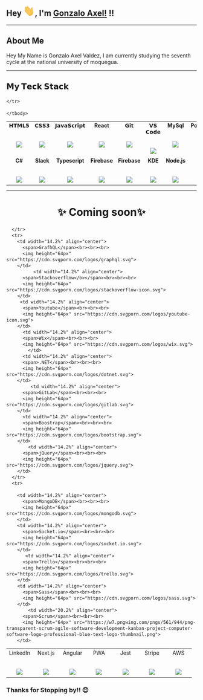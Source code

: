 ## Hey <img src="https://raw.githubusercontent.com/parth-27/parth-27/master/Hi.gif" width="30px">, I'm [Gonzalo Axel!](https://github.com/GonzaloAxelH) !!

</h2>

<hr/>

## About Me

Hey My Name is Gonzalo Axel Valdez, I am currently studying the seventh cycle at the national university of moquegua.


<hr/>

## 𝗠𝘆 𝗧𝗲𝗰𝗸 𝗦𝘁𝗮𝗰𝗸


<table>
	<tbody>
	  <tr valign="top">
		<td width="14.2%" align="center">
		  <span>𝗛𝗧𝗠𝗟𝟱</span><br><br><br>
		  <img height="64px" src="https://cdn.svgporn.com/logos/html-5.svg">
		</td>
		<td width="14.2%" align="center">
		  <span>𝗖𝗦𝗦𝟯</span><br><br><br>
		  <img height="64px" src="https://cdn.svgporn.com/logos/css-3.svg">
		</td>
		<td width="14.2%" align="center">
		  <span>𝗝𝗮𝘃𝗮𝗦𝗰𝗿𝗶𝗽𝘁</span><br><br><br>
		  <img height="64px" src="https://cdn.svgporn.com/logos/javascript.svg">
		</td>
		<td width="14.2%" align="center">
		  <span><strong>React</strong>
		  </span><br><br><br>
		  <img height="64px" src="https://cdn4.iconfinder.com/data/icons/logos-3/600/React.js_logo-512.png">
		</td>
		  <td width="14.2%" align="center">
		  <span>𝗚𝗶𝘁</span><br><br><br>
		  <img height="64px" src="https://cdn.svgporn.com/logos/git-icon.svg">
		</td>
		<td width="14.2%" align="center">
		  <span>𝗩𝗦 𝗖𝗼𝗱𝗲</span><br><br><br>
		  <img height="64px" src="https://cdn.svgporn.com/logos/visual-studio-code.svg">
		</td>
		<td width="14.2%" align="center">
		  <span><strong>MySql</strong></span><br><br><br>
		  <img height="64px" src="https://www.vectorlogo.zone/logos/mysql/mysql-ar21.svg">
		</td>
		<td width="14.2%" align="center">
		  <span><strong>PostgreSQL</strong></span><br><br><br>
		  <img height="64px" src="https://cdn.svgporn.com/logos/postgresql.svg">
		</td>
	  </tr>
	<tr>
	   <td width="14.2%" align="center">
		  <span><strong>C#</strong></span><br><br><br>
		  <img height="64px" src="https://cdn.svgporn.com/logos/c-sharp.svg">
		</td>
		<td width="14.2%" align="center">
		  <span><strong>Slack</strong></span><br><br><br>
		  <img height="64px" src="https://cdn.svgporn.com/logos/slack-icon.svg">
		</td>
		<td width="14.2%" align="center">
		  <span><strong>Typescript</strong></span><br><br><br>
		  <img height="64px" src="https://cdn.svgporn.com/logos/typescript-icon.svg">
		</td>
		<td width="14.2%" align="center">
		  <span><strong>Firebase</strong></span><br><br><br>
		  <img height="64px" src="https://cdn.svgporn.com/logos/firebase.svg">
		</td>
	   <td width="14.2%" align="center">
		  <span><strong>Firebase</strong></span><br><br><br>
		  <img height="64px" src="https://cdn.svgporn.com/logos/redux.svg">
		</td>
		<td width="14.2%" align="center">
		  <span><strong>KDE</strong></span><br><br><br>
		  <img height="64px" src="https://cdn.svgporn.com/logos/kde.svg">
		</td>
		<td width="14.2%" align="center">
		  <span><strong>Node.js</strong></span><br><br><br>
		  <img height="64px" src="https://cdn.svgporn.com/logos/nodejs-icon.svg">
		</td>
	   <td width="14.2%" align="center">
		  <span><strong>VIM</strong></span><br><br><br>
		  <img height="64px" src="https://cdn.svgporn.com/logos/vim.svg">
		</td>
	  
  
	</tr>
	
	</tbody>
  </table>
  <hr>
  
  <div align = "center">
  
  <h1 align="center">
  ✨ Coming soon✨
  </h1>
	  
  </div>
  <table>
	<tbody>
	  <tr valign="top">
	  <td width="14.2%" align="center">
		  <span>LinkedIn</span><br><br><br>
		  <img height="64px" src="https://cdn.svgporn.com/logos/linkedin-icon.svg">
		</td>
		 <td width="14.2%" align="center">
		  <span>Next.js</span><br><br><br>
		  <img height="64px" src="https://cdn.svgporn.com/logos/nextjs.svg">
		</td>
		 <td width="14.2%" align="center">
		  <span>Angular</span><br><br><br>
		  <img height="64px" src="https://cdn.svgporn.com/logos/angular-icon.svg">
		</td>
		 <td width="14.2%" align="center">
		  <span>PWA</span><br><br><br>
		  <img height="64px" src="https://cdn.svgporn.com/logos/pwa.svg">
		</td>
		 <td width="14.2%" align="center">
		  <span>Jest</span><br><br><br>
		  <img height="64px" src="https://cdn.svgporn.com/logos/jest.svg">
		</td>
		  <td width="14.2%" align="center">
		  <span>Stripe</span><br><br><br>
		  <img height="64px" src="https://cdn.svgporn.com/logos/stripe.svg">
		</td>
	  <td width="14.2%" align="center">
		  <span>AWS</span><br><br><br>
		  <img height="64px" src="https://cdn.svgporn.com/logos/aws.svg">
		</td>
		
	  </tr>
	  <tr>
		<td width="14.2%" align="center">
		  <span>GrafhQL</span><br><br><br>
		  <img height="64px" src="https://cdn.svgporn.com/logos/graphql.svg">
		</td>
			  <td width="14.2%" align="center">
		  <span>Stackoverflow</b></span><br><br><br>
		  <img height="64px" src="https://cdn.svgporn.com/logos/stackoverflow-icon.svg">
		</td>
		 <td width="14.2%" align="center">
		  <span>Youtube</span><br><br><br>
		  <img height="64px" src="https://cdn.svgporn.com/logos/youtube-icon.svg">
		</td>
		  <td width="14.2%" align="center">
		  <span>Wix</span><br><br><br>
		  <img height="64px" src="https://cdn.svgporn.com/logos/wix.svg">
			</td>
		  <td width="14.2%" align="center">
		  <span>.NET</span><br><br><br>
		  <img height="64px" src="https://cdn.svgporn.com/logos/dotnet.svg">
		</td>
			 <td width="14.2%" align="center">
		  <span>GitLab</span><br><br><br>
		  <img height="64px" src="https://cdn.svgporn.com/logos/gitlab.svg">
		</td>
		  <td width="14.2%" align="center">
		  <span>Boostrap</span><br><br><br>
		  <img height="64px" src="https://cdn.svgporn.com/logos/bootstrap.svg">
		</td>
			<td width="14.2%" align="center">
		  <span>jQuery</span><br><br><br>
		  <img height="64px" src="https://cdn.svgporn.com/logos/jquery.svg">
		</td>
	  </tr>
	  <tr>
  
		<td width="14.2%" align="center">
		  <span>MongoDB</span><br><br><br>
		  <img height="64px" src="https://cdn.svgporn.com/logos/mongodb.svg">
		</td>	
		<td width="14.2%" align="center">
		  <span>Socket.io</span><br><br><br>
		  <img height="64px" src="https://cdn.svgporn.com/logos/socket.io.svg">
		</td>	
		   <td width="14.2%" align="center">
		  <span>Trello</span><br><br><br>
		  <img height="64px" src="https://cdn.svgporn.com/logos/trello.svg">
		</td>
		<td width="14.2%" align="center">
		  <span>Sass</span><br><br><br>
		  <img height="64px" src="https://cdn.svgporn.com/logos/sass.svg">
		</td>	
			<td width="20.2%" align="center">
		  <span>Scrum</span><br><br><br>
		  <img height="64px" src="https://w7.pngwing.com/pngs/561/944/png-transparent-scrum-agile-software-development-kanban-project-computer-software-logo-professional-blue-text-logo-thumbnail.png">
		</td>
  </tr>
	</tbody>
  </table>
    








<h3>Thanks for Stopping by!! 😊</h3>



